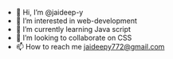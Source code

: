 - 👋 Hi, I’m @jaideep-y
- 👀 I’m interested in web-development
- 🌱 I’m currently learning Java script
- 💞️ I’m looking to collaborate on CSS
- 📫 How to reach me jaideepy772@gmail.com

<!---
jaideep-y/jaideep-y is a ✨ special ✨ repository because its `README.md` (this file) appears on your GitHub profile.
You can click the Preview link to take a look at your changes.
--->
